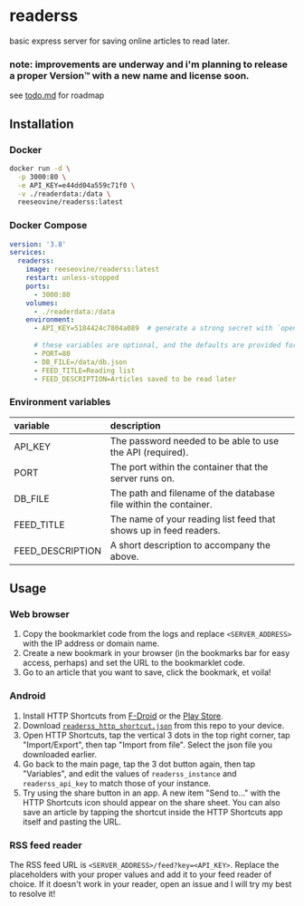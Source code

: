 # readerss

basic express server for saving online articles to read later.

### note: improvements are underway and i'm planning to release a proper Version™ with a new name and license soon.
see [todo.md](todo.md) for roadmap

## Installation

### Docker

```sh
docker run -d \
  -p 3000:80 \
  -e API_KEY=e44dd04a559c71f0 \
  -v ./readerdata:/data \
  reeseovine/readerss:latest
```

### Docker Compose

```yaml
version: '3.8'
services:
  readerss:
    image: reeseovine/readerss:latest
    restart: unless-stopped
    ports:
      - 3000:80
    volumes:
      - ./readerdata:/data
    environment:
      - API_KEY=5184424c7804a089  # generate a strong secret with `openssl rand -hex 32`
      
      # these variables are optional, and the defaults are provided for reference.
      - PORT=80
      - DB_FILE=/data/db.json
      - FEED_TITLE=Reading list
      - FEED_DESCRIPTION=Articles saved to be read later
```

### Environment variables

| variable         | description                                                       |
|:-----------------|:------------------------------------------------------------------|
| API_KEY          | The password needed to be able to use the API (required).         |
| PORT             | The port within the container that the server runs on.            |
| DB_FILE          | The path and filename of the database file within the container.  |
| FEED_TITLE       | The name of your reading list feed that shows up in feed readers. |
| FEED_DESCRIPTION | A short description to accompany the above.                       |

## Usage

### Web browser
1. Copy the bookmarklet code from the logs and replace `<SERVER_ADDRESS>` with the IP address or domain name.
2. Create a new bookmark in your browser (in the bookmarks bar for easy access, perhaps) and set the URL to the bookmarklet code.
3. Go to an article that you want to save, click the bookmark, et voila!

### Android
1. Install HTTP Shortcuts from [F-Droid](https://f-droid.org/en/packages/ch.rmy.android.http_shortcuts/) or the [Play Store](https://play.google.com/store/apps/details?id=ch.rmy.android.http_shortcuts).
2. Download [`readerss_http_shortcut.json`](extra/readerss_http_shortcut.json) from this repo to your device.
3. Open HTTP Shortcuts, tap the vertical 3 dots in the top right corner, tap "Import/Export", then tap "Import from file". Select the json file you downloaded earlier.
4. Go back to the main page, tap the 3 dot button again, then tap "Variables", and edit the values of `readerss_instance` and `readerss_api_key` to match those of your instance.
5. Try using the share button in an app. A new item "Send to..." with the HTTP Shortcuts icon should appear on the share sheet. You can also save an article by tapping the shortcut inside the HTTP Shortcuts app itself and pasting the URL.

### RSS feed reader
The RSS feed URL is `<SERVER_ADDRESS>/feed?key=<API_KEY>`. Replace the placeholders with your proper values and add it to your feed reader of choice. If it doesn't work in your reader, open an issue and I will try my best to resolve it!

